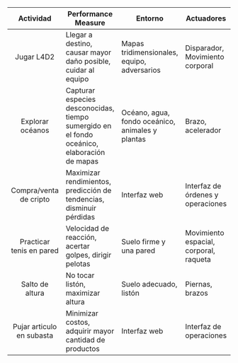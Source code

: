 | Actividad | Performance Measure | Entorno  | Actuadores | Sensores |
|:---------:|---------------------|----------| -----------|----------|
| Jugar L4D2                | Llegar a destino, causar mayor daño posible, cuidar al equipo | Mapas tridimensionales, equipo, adversarios | Disparador, Movimiento corporal | Vision, micrófono |
| Explorar océanos | Capturar especies desconocidas, tiempo sumergido en el fondo oceánico, elaboración de mapas | Océano, agua, fondo oceánico, animales y plantas | Brazo, acelerador | Proximidad, profundidad, luz ambiental, cámara, micrófono |
| Compra/venta de cripto    | Maximizar rendimientos, predicción de tendencias, disminuir pérdidas | Interfaz web | Interfaz de órdenes y operaciones | Intérprete de graficos, valores, stop-loss |
| Practicar tenis en pared  | Velocidad de reacción, acertar golpes, dirigir pelotas | Suelo firme y una pared | Movimiento espacial, corporal, raqueta | Visión, proximidad |
| Salto de altura           | No tocar listón, maximizar altura | Suelo adecuado, listón | Piernas, brazos | Acelerómetro, giroscopio, detector de altura, visión |
| Pujar articulo en subasta | Minimizar costos, adquirir mayor cantidad de productos | Interfaz web | Interfaz de operaciones | Detector de valores, reloj |
